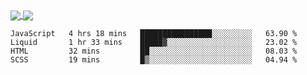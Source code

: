 <a href="https://www.mvuljevas.com">
    <img align="center" src="https://github-readme-stats.vercel.app/api?username=mvuljevas&show_icons=true&theme=dracula" />
</a>
<a href="https://www.mvuljevas.com">
    <img align="center" src="https://github-readme-stats.vercel.app/api/top-langs/?username=mvuljevas&theme=dracula&layout=compact" />
</a>

<br>

<!--START_SECTION:waka-->
```text
JavaScript   4 hrs 18 mins   ████████████████░░░░░░░░░   63.90 % 
Liquid       1 hr 33 mins    █████▓░░░░░░░░░░░░░░░░░░░   23.02 % 
HTML         32 mins         ██░░░░░░░░░░░░░░░░░░░░░░░   08.03 % 
SCSS         19 mins         █▒░░░░░░░░░░░░░░░░░░░░░░░   04.94 % 
```
<!--END_SECTION:waka-->
